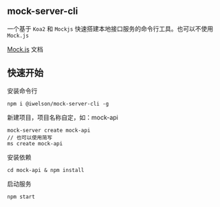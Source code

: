 ## mock-server-cli

一个基于 `Koa2` 和 `Mockjs` 快速搭建本地接口服务的命令行工具。也可以不使用 `Mock.js`

[Mock.js](https://www.jianshu.com/p/fea41713de09) 文档

## 快速开始

安装命令行

```
npm i @iwelson/mock-server-cli -g
```

新建项目，项目名称自定，如：mock-api

```
mock-server create mock-api
// 也可以使用简写
ms create mock-api
```

安装依赖

```
cd mock-api & npm install
```

启动服务

```
npm start
```

